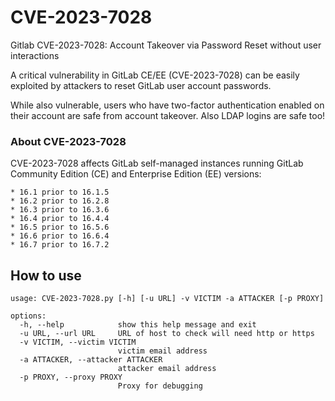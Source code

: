 # CVE-2023-7028

Gitlab CVE-2023-7028: Account Takeover via Password Reset without user interactions

A critical vulnerability in GitLab CE/EE (CVE-2023-7028) can be easily exploited by attackers to reset GitLab user account passwords.

While also vulnerable, users who have two-factor authentication enabled on their account are safe from account takeover. Also LDAP logins are safe too!

### About CVE-2023-7028

CVE-2023-7028 affects GitLab self-managed instances running GitLab Community Edition (CE) and Enterprise Edition (EE) versions:

    * 16.1 prior to 16.1.5
    * 16.2 prior to 16.2.8
    * 16.3 prior to 16.3.6
    * 16.4 prior to 16.4.4
    * 16.5 prior to 16.5.6
    * 16.6 prior to 16.6.4
    * 16.7 prior to 16.7.2


How to use
---

```
usage: CVE-2023-7028.py [-h] [-u URL] -v VICTIM -a ATTACKER [-p PROXY]

options:
  -h, --help            show this help message and exit
  -u URL, --url URL     URL of host to check will need http or https
  -v VICTIM, --victim VICTIM
                        victim email address
  -a ATTACKER, --attacker ATTACKER
                        attacker email address
  -p PROXY, --proxy PROXY
                        Proxy for debugging
```
